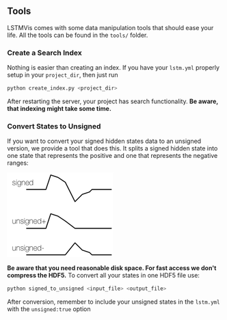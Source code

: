## Tools

LSTMVis comes with some data manipulation tools that should ease your life. All the tools can be found in the `tools/` folder.




### Create a Search Index
Nothing is easier than creating an index. If you have your `lstm.yml` properly setup in your `project_dir`, then just run 

```bash
python create_index.py <project_dir>

```

After restarting the server, your project has search functionality. **Be aware, that indexing might take some time.**


### Convert States to Unsigned 
If you want to convert your signed hidden states data to an unsigned version, we provide a tool that does this. It splits a signed hidden state into one state that represents the positive and one that represents the negative ranges:

![sign_unsign](../img/sign_unsign.png)


**Be aware that you need reasonable disk space. For fast access we don't compress the HDF5.** To convert all your states in one HDF5 file use:

```bash
python signed_to_unsigned <input_file> <output_file>

```

After conversion, remember to include your unsigned states in the `lstm.yml` with the `unsigned:true` option